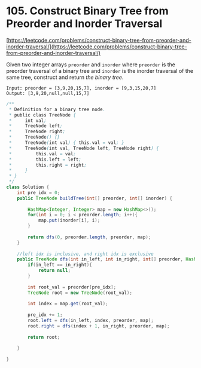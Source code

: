 # 105. Construct Binary Tree from Preorder and Inorder Traversal

[https://leetcode.com/problems/construct-binary-tree-from-preorder-and-inorder-traversal/](https://leetcode.com/problems/construct-binary-tree-from-preorder-and-inorder-traversal/)  
  
  
Given two integer arrays `preorder` and `inorder` where `preorder` is the preorder traversal of a binary tree and `inorder` is the inorder traversal of the same tree, construct and return _the binary tree_.  
  


```text
Input: preorder = [3,9,20,15,7], inorder = [9,3,15,20,7]
Output: [3,9,20,null,null,15,7]
```

```java
/**
 * Definition for a binary tree node.
 * public class TreeNode {
 *     int val;
 *     TreeNode left;
 *     TreeNode right;
 *     TreeNode() {}
 *     TreeNode(int val) { this.val = val; }
 *     TreeNode(int val, TreeNode left, TreeNode right) {
 *         this.val = val;
 *         this.left = left;
 *         this.right = right;
 *     }
 * }
 */
class Solution {
    int pre_idx = 0;
    public TreeNode buildTree(int[] preorder, int[] inorder) {
        
        HashMap<Integer, Integer> map = new HashMap<>();
        for(int i = 0; i < preorder.length; i++){
            map.put(inorder[i], i);
        }
        
        return dfs(0, preorder.length, preorder, map);
    }
    
    //left idx is inclusive, and right idx is exclusive
    public TreeNode dfs(int in_left, int in_right, int[] preorder, HashMap<Integer, Integer> map){
        if(in_left == in_right){
            return null;
        }
        
        int root_val = preorder[pre_idx];
        TreeNode root = new TreeNode(root_val);
        
        int index = map.get(root_val);
        
        pre_idx += 1;
        root.left = dfs(in_left, index, preorder, map);
        root.right = dfs(index + 1, in_right, preorder, map);
        
        return root;
        
    }
    
}
```

